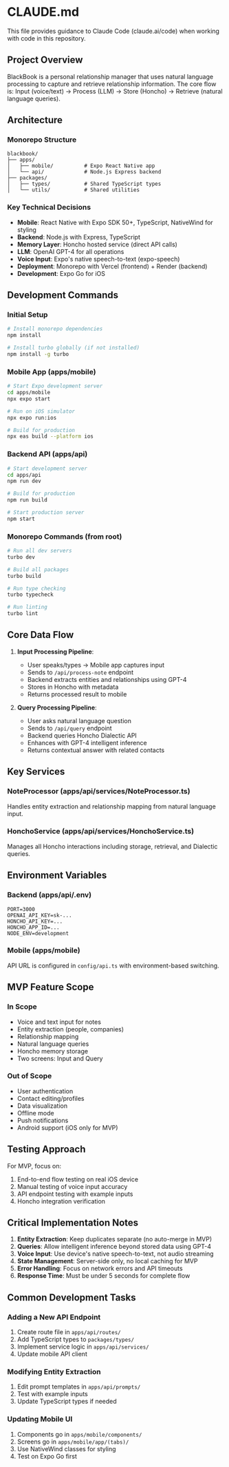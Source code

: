 # CLAUDE.md

This file provides guidance to Claude Code (claude.ai/code) when working with code in this repository.

## Project Overview

BlackBook is a personal relationship manager that uses natural language processing to capture and retrieve relationship information. The core flow is: Input (voice/text) → Process (LLM) → Store (Honcho) → Retrieve (natural language queries).

## Architecture

### Monorepo Structure
```
blackbook/
├── apps/
│   ├── mobile/          # Expo React Native app
│   └── api/             # Node.js Express backend
├── packages/
│   ├── types/           # Shared TypeScript types
│   └── utils/           # Shared utilities
```

### Key Technical Decisions
- **Mobile**: React Native with Expo SDK 50+, TypeScript, NativeWind for styling
- **Backend**: Node.js with Express, TypeScript
- **Memory Layer**: Honcho hosted service (direct API calls)
- **LLM**: OpenAI GPT-4 for all operations
- **Voice Input**: Expo's native speech-to-text (expo-speech)
- **Deployment**: Monorepo with Vercel (frontend) + Render (backend)
- **Development**: Expo Go for iOS

## Development Commands

### Initial Setup
```bash
# Install monorepo dependencies
npm install

# Install turbo globally (if not installed)
npm install -g turbo
```

### Mobile App (apps/mobile)
```bash
# Start Expo development server
cd apps/mobile
npx expo start

# Run on iOS simulator
npx expo run:ios

# Build for production
npx eas build --platform ios
```

### Backend API (apps/api)
```bash
# Start development server
cd apps/api
npm run dev

# Build for production
npm run build

# Start production server
npm start
```

### Monorepo Commands (from root)
```bash
# Run all dev servers
turbo dev

# Build all packages
turbo build

# Run type checking
turbo typecheck

# Run linting
turbo lint
```

## Core Data Flow

1. **Input Processing Pipeline**:
   - User speaks/types → Mobile app captures input
   - Sends to `/api/process-note` endpoint
   - Backend extracts entities and relationships using GPT-4
   - Stores in Honcho with metadata
   - Returns processed result to mobile

2. **Query Processing Pipeline**:
   - User asks natural language question
   - Sends to `/api/query` endpoint
   - Backend queries Honcho Dialectic API
   - Enhances with GPT-4 intelligent inference
   - Returns contextual answer with related contacts

## Key Services

### NoteProcessor (apps/api/services/NoteProcessor.ts)
Handles entity extraction and relationship mapping from natural language input.

### HonchoService (apps/api/services/HonchoService.ts)
Manages all Honcho interactions including storage, retrieval, and Dialectic queries.

## Environment Variables

### Backend (apps/api/.env)
```
PORT=3000
OPENAI_API_KEY=sk-...
HONCHO_API_KEY=...
HONCHO_APP_ID=...
NODE_ENV=development
```

### Mobile (apps/mobile)
API URL is configured in `config/api.ts` with environment-based switching.

## MVP Feature Scope

### In Scope
- Voice and text input for notes
- Entity extraction (people, companies)
- Relationship mapping
- Natural language queries
- Honcho memory storage
- Two screens: Input and Query

### Out of Scope
- User authentication
- Contact editing/profiles
- Data visualization
- Offline mode
- Push notifications
- Android support (iOS only for MVP)

## Testing Approach

For MVP, focus on:
1. End-to-end flow testing on real iOS device
2. Manual testing of voice input accuracy
3. API endpoint testing with example inputs
4. Honcho integration verification

## Critical Implementation Notes

1. **Entity Extraction**: Keep duplicates separate (no auto-merge in MVP)
2. **Queries**: Allow intelligent inference beyond stored data using GPT-4
3. **Voice Input**: Use device's native speech-to-text, not audio streaming
4. **State Management**: Server-side only, no local caching for MVP
5. **Error Handling**: Focus on network errors and API timeouts
6. **Response Time**: Must be under 5 seconds for complete flow

## Common Development Tasks

### Adding a New API Endpoint
1. Create route file in `apps/api/routes/`
2. Add TypeScript types to `packages/types/`
3. Implement service logic in `apps/api/services/`
4. Update mobile API client

### Modifying Entity Extraction
1. Edit prompt templates in `apps/api/prompts/`
2. Test with example inputs
3. Update TypeScript types if needed

### Updating Mobile UI
1. Components go in `apps/mobile/components/`
2. Screens go in `apps/mobile/app/(tabs)/`
3. Use NativeWind classes for styling
4. Test on Expo Go first